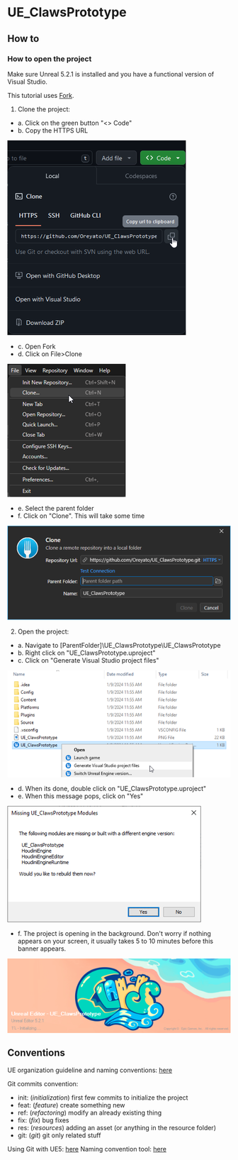 # UE_ClawsPrototype

## How to
### How to open the project

Make sure Unreal 5.2.1 is installed and you have a functional version of Visual Studio.

This tutorial uses [Fork](https://git-fork.com/).

1. Clone the project:
- a. Click on the green button "<> Code"
- b. Copy the HTTPS URL

![image](/Resources/HowTo/HT_Launch_01.png)
- c. Open Fork 
- d. Click on File>Clone

![image](/Resources/HowTo/HT_Launch_02.png)
- e. Select the parent folder
- f. Click on "Clone". This will take some time

![image](/Resources/HowTo/HT_Launch_03.png)

2. Open the project:
- a. Navigate to [ParentFolder]\UE_ClawsPrototype\UE_ClawsPrototype
- b. Right click on "UE_ClawsPrototype.uproject"
- c. Click on "Generate Visual Studio project files"

![image](/Resources/HowTo/HT_Launch_04.png)
- d. When its done, double click on "UE_ClawsPrototype.uproject"
- e. When this message pops, click on "Yes"

![image](/Resources/HowTo/HT_Launch_05.png)
- f. The project is opening in the background. Don't worry if nothing appears on your screen, it usually takes 5 to 10 minutes before this banner appears.

![image](/Resources/HowTo/HT_Launch_06.png)

## Conventions

UE organization guideline and naming conventions: [here](https://github.com/Allar/ue5-style-guide)

Git commits convention:
- init: (*initialization*) first few commits to initialize the project
- feat: (*feature*) create something new
- ref: (*refactoring*) modify an already existing thing
- fix: (*fix*) bug fixes
- res: (*resources*) adding an asset (or anything in the resource folder)
- git: (*git*) git only related stuff

Using Git with UE5: [here](https://docs.unrealengine.com/5.0/en-US/source-control-in-unreal-engine/)
Naming convention tool: [here](https://www.unrealdirective.com/resource/asset-naming-conventions)